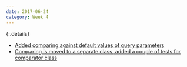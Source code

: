 ```yaml
---
date: 2017-06-24
category: Week 4
---
```


{:.details}
- [Added comparing against default values of query parameters](https://github.com/antego/series-rest-api-cache/commit/fa5bd1b12d73d8af3b81573a043a2be731225000)
- [Comparing is moved to a separate class, added a couple of tests for comparator class](https://github.com/antego/series-rest-api-cache/commit/c296420bacca45d7b138f267169117dce8cb1aa9)